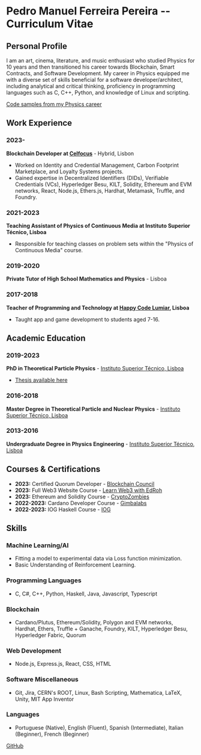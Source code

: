 # Pedro Manuel Ferreira Pereira -- Curriculum Vitae

## Personal Profile

I am an art, cinema, literature, and music enthusiast who studied Physics for 10 years and then transitioned his career towards Blockchain, Smart Contracts, and Software Development. My career in Physics equipped me with a diverse set of skills beneficial for a software developer/architect, including analytical and critical thinking, proficiency in programming languages such as C, C++, Python, and knowledge of Linux and scripting.

[Code samples from my Physics career](https://github.com/PP144gh/physics_code)

## Work Experience

### 2023-
**Blockchain Developer at [Celfocus](https://www.celfocus.com/)** - Hybrid, Lisbon
- Worked on Identity and Credential Management, Carbon Footprint Marketplace, and Loyalty Systems projects.
- Gained expertise in Decentralized Identifiers (DIDs), Verifiable Credentials (VCs), Hyperledger Besu, KILT, Solidity, Ethereum and EVM networks, React, Node.js, Ethers.js, Hardhat, Metamask, Truffle, and Foundry.

### 2021-2023
**Teaching Assistant of Physics of Continuous Media at Instituto Superior Técnico, Lisboa**
- Responsible for teaching classes on problem sets within the "Physics of Continuous Media" course.

### 2019-2020
**Private Tutor of High School Mathematics and Physics** - Lisboa

### 2017-2018
**Teacher of Programming and Technology at [Happy Code Lumiar](http://www.happycode.pt/), Lisboa**
- Taught app and game development to students aged 7-16.

## Academic Education

### 2019-2023
**PhD in Theoretical Particle Physics** - [Instituto Superior Técnico, Lisboa](http://www.tecnico.ulisboa.pt)
- [Thesis available here](https://inspirehep.net/literature/2751900)

### 2016-2018
**Master Degree in Theoretical Particle and Nuclear Physics** - [Instituto Superior Técnico, Lisboa](http://www.tecnico.ulisboa.pt)

### 2013-2016
**Undergraduate Degree in Physics Engineering** - [Instituto Superior Técnico, Lisboa](http://www.tecnico.ulisboa.pt)

## Courses & Certifications

- **2023:** Certified Quorum Developer - [Blockchain Council](https://www.credential.net/cad2e931-6604-43bb-9014-70bf7ff65963#gs.0q57qn)
- **2023:** Full Web3 Website Course - [Learn Web3 with EdRoh](https://www.youtube.com/watch?v=ynFNLBP2TPs)
- **2023:** Ethereum and Solidity Course - [CryptoZombies](https://cryptozombies.io/)
- **2022-2023:** Cardano Developer Course - [Gimbalabs](https://gimbalabs.com/gimbalgrid)
- **2022-2023:** IOG Haskell Course - [IOG](https://iog.io/)

## Skills

### Machine Learning/AI

- Fitting a model to experimental data via Loss function minimization.
- Basic Understanding of Reinforcement Learning.

### Programming Languages

- C, C#, C++, Python, Haskell, Java, Javascript, Typescript

### Blockchain

- Cardano/Plutus, Ethereum/Solidity, Polygon and EVM networks, Hardhat, Ethers, Truffle + Ganache, Foundry, KILT, Hyperledger Besu, Hyperledger Fabric, Quorum

### Web Development

- Node.js, Express.js, React, CSS, HTML

### Software Miscellaneous

- Git, Jira, CERN's ROOT, Linux, Bash Scripting, Mathematica, LaTeX, Unity, MIT App Inventor

### Languages

- Portuguese (Native), English (Fluent), Spanish (Intermediate), Italian (Beginner), French (Beginner)

[GitHub](https://github.com/PP144gh)
